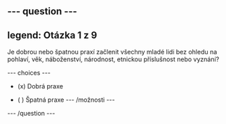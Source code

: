 --- question ---
---
legend: Otázka 1 z 9
---

Je dobrou nebo špatnou praxí začlenit všechny mladé lidi bez ohledu na pohlaví, věk, náboženství, národnost, etnickou příslušnost nebo vyznání?

--- choices ---
- (x) Dobrá praxe

- ( ) Špatná praxe --- /možnosti ---

--- /question ---
